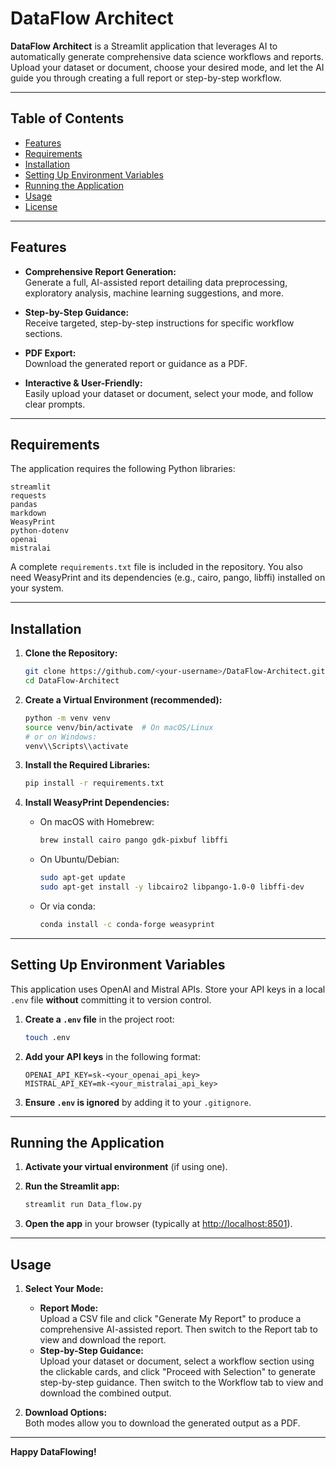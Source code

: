 # DataFlow Architect

**DataFlow Architect** is a Streamlit application that leverages AI to automatically generate comprehensive data science workflows and reports. Upload your dataset or document, choose your desired mode, and let the AI guide you through creating a full report or step-by-step workflow.


---

## Table of Contents

- [Features](#features)
- [Requirements](#requirements)
- [Installation](#installation)
- [Setting Up Environment Variables](#setting-up-environment-variables)
- [Running the Application](#running-the-application)
- [Usage](#usage)
- [License](#license)

---

## Features

- **Comprehensive Report Generation:**  
  Generate a full, AI-assisted report detailing data preprocessing, exploratory analysis, machine learning suggestions, and more.

- **Step-by-Step Guidance:**  
  Receive targeted, step-by-step instructions for specific workflow sections.

- **PDF Export:**  
  Download the generated report or guidance as a PDF.

- **Interactive & User-Friendly:**  
  Easily upload your dataset or document, select your mode, and follow clear prompts.

---

## Requirements

The application requires the following Python libraries:

```
streamlit
requests
pandas
markdown
WeasyPrint
python-dotenv
openai
mistralai
```

A complete `requirements.txt` file is included in the repository. You also need WeasyPrint and its dependencies (e.g., cairo, pango, libffi) installed on your system.

---

## Installation

1. **Clone the Repository:**

   ```bash
   git clone https://github.com/<your-username>/DataFlow-Architect.git
   cd DataFlow-Architect
   ```

2. **Create a Virtual Environment (recommended):**

   ```bash
   python -m venv venv
   source venv/bin/activate  # On macOS/Linux
   # or on Windows:
   venv\\Scripts\\activate
   ```

3. **Install the Required Libraries:**

   ```bash
   pip install -r requirements.txt
   ```

4. **Install WeasyPrint Dependencies:**  
   - On macOS with Homebrew:
     ```bash
     brew install cairo pango gdk-pixbuf libffi
     ```
   - On Ubuntu/Debian:
     ```bash
     sudo apt-get update
     sudo apt-get install -y libcairo2 libpango-1.0-0 libffi-dev
     ```
   - Or via conda:
     ```bash
     conda install -c conda-forge weasyprint
     ```

---

## Setting Up Environment Variables

This application uses OpenAI and Mistral APIs. Store your API keys in a local `.env` file **without** committing it to version control.

1. **Create a `.env` file** in the project root:

   ```bash
   touch .env
   ```

2. **Add your API keys** in the following format:

   ```dotenv
   OPENAI_API_KEY=sk-<your_openai_api_key>
   MISTRAL_API_KEY=mk-<your_mistralai_api_key>
   ```

3. **Ensure `.env` is ignored** by adding it to your `.gitignore`.

---

## Running the Application

1. **Activate your virtual environment** (if using one).

2. **Run the Streamlit app:**

   ```bash
   streamlit run Data_flow.py
   ```

3. **Open the app** in your browser (typically at [http://localhost:8501](http://localhost:8501)).

---

## Usage

1. **Select Your Mode:**
   - **Report Mode:**  
     Upload a CSV file and click "Generate My Report" to produce a comprehensive AI-assisted report. Then switch to the Report tab to view and download the report.
   - **Step-by-Step Guidance:**  
     Upload your dataset or document, select a workflow section using the clickable cards, and click "Proceed with Selection" to generate step-by-step guidance. Then switch to the Workflow tab to view and download the combined output.

2. **Download Options:**  
   Both modes allow you to download the generated output as a PDF.

---

**Happy DataFlowing!**

